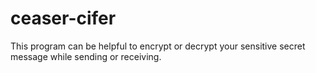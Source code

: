 # ceaser-cifer
This program can be helpful to encrypt or decrypt your sensitive secret message while sending or receiving.
